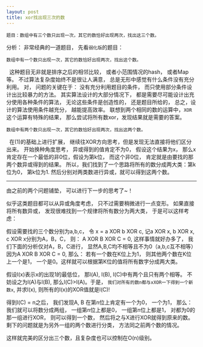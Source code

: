 ```yaml
---
layout: post
title: xor找出现三次的数
---
```


```
题目：数组中有三个数只出现一次，其它的数恰好出现两次，找出这三个数。
```

分析： 非常经典的一道题目， 先看`弱化版`的题目：

```
数组中有一个数只出现一次，其它的数恰好出现两次，找出这个数。
```

&nbsp;&nbsp;这种题目无非就是排序之后的相邻比较， 或者小范围情况的hash， 或者Map等。
不过算法复杂度始终不是很让人满意， 总是无形中感觉有什么条件没有充分利用。
对， 问题的关键在于： 没有充分利用题目的条件， 而只使用部分条件设计出比较暴力的方法。
其实算法设计的大部分情况下， 都是需要尽可能设计出充分使用各种条件的算法， 无论这些条件是创造性的， 还是题目所给的， 总之，设计的算法使用条件越充分， 越能提高效率。
联想到两个相同的数的运算中，`XOR`这个运算有特殊的结果， 那么尝试将所有数xor，发现结果就是需要的答案。
<br>

```
数组中有两个数只出现一次，其它的数恰好出现两次，找出这两个数。
```

&nbsp;&nbsp;在(1)的基础上进行扩展， 继续往XOR方向思考，但是发现无法直接将他们区分出来。 开始换种角度思考， 异或得到的值肯定不为0， 假设这个结果为x， 那么x肯定存在一个最低的非0位，假设为第k位， 而这个非0位， 肯定就是由要找的那两个数异或得到的结果。 所以，我们找到了一个思路将所有的数分成两大类：第k位为0， 第k位为1. 然后分别对两类数进行异或，就可以得到这两个数。

---
由之前的两个问题铺垫， 可以进行下一步的思考了~！

似乎这类题目都可以从异或角度考虑， 只不过需要稍微进行一点变形。 如果直接将所有数异或， 发现很难找到一个规律将所有数分为两大类， 于是可以这样考虑：

假设需要找的三个数分别为a,b,c， 令 x = a XOR b XOR c, 记a XOR x, b XOR x, c XOR x分别为A，B，C， 则：
A XOR B XOR C = 0, 这样事情就好办多了， 我们下面的分析仅对A，B，C进行， 显然A,B,C均不相等且不为0（a,b,c互不相等）
因为A XOR B XOR C = 0, 那么： 若有一个数在K位上为1， 则其他两个数在K位上一个是1， 一个是0。这样就可以根据第K位的值将所有数字分成两大类。


假设l(x)表示x的出现1的最低位， 那l(A), l(B), l(C)中有两个且只有两个相等。 不妨设之为l(A)与l(B), 那么l(C)>l(A)。于是， `我们对所有的数n都与xXOR一下得到一个新数x`, 并求l(x), 则所有的l(x)的XOR值就是l(C)!

得到l(C) = n之后， 我们发现A, B 在第n位上肯定有一个为0， 一个为1， 那么：我们就可以将数分成两组， 一组第n位上都是0， 一组第n位上都是1， 对都为0的那一组进行XOR， 则可以得到一个数， 然后将之与X进行XOR就得到原来的数。 剩下的问题就是为另外一组的两个数进行分类， 方法同之前两个数的情况。

这样就完美的区分出三个数，且复杂度也可以控制在O(n)级别。

